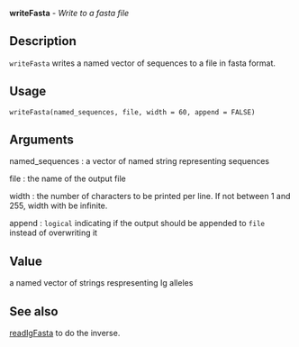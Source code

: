 





**writeFasta** - *Write to a fasta file*

Description
--------------------

`writeFasta` writes a named vector of sequences to a file in fasta
format.


Usage
--------------------
```
writeFasta(named_sequences, file, width = 60, append = FALSE)
```

Arguments
-------------------

named_sequences
:   a vector of named string representing sequences

file
:   the name of the output file

width
:   the number of characters to be printed per line.
If not between 1 and 255, width with be infinite.

append
:   `logical` indicating if the output should be
appended to `file` instead of overwriting it



Value
-------------------

a named vector of strings respresenting Ig alleles




See also
-------------------

[readIgFasta](readIgFasta.md) to do the inverse.



